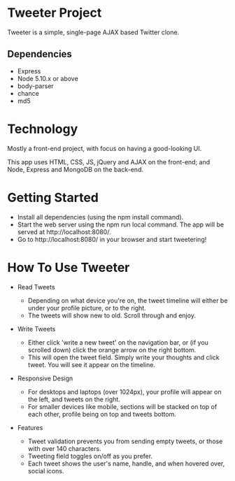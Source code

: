 # Tweeter Project

Tweeter is a simple, single-page AJAX based Twitter clone.

## Dependencies

- Express
- Node 5.10.x or above
- body-parser
- chance
- md5

# Technology
Mostly a front-end project, with focus on having a good-looking UI.

This app uses HTML, CSS, JS, jQuery and AJAX on the front-end; and Node, Express and MongoDB on the back-end.

# Getting Started
- Install all dependencies (using the npm install command).
- Start the web server using the npm run local command. The app will be served at http://localhost:8080/.
- Go to http://localhost:8080/ in your browser and start tweetering!

# How To Use Tweeter
- Read Tweets
  * Depending on what device you're on, the tweet timeline will either be under your profile picture, or to the right.
  * The tweets will show new to old. Scroll through and enjoy.

- Write Tweets
  * Either click 'write a new tweet' on the navigation bar, or (if you scrolled   down) click the orange arrow on the right bottom.
  * This will open the tweet field. Simply write your thoughts and click tweet. You will see it appear on the timeline.

- Responsive Design
  * For desktops and laptops (over 1024px), your profile will appear on the left, and tweets on the right.
  * For smaller devices like mobile, sections will be stacked on top of each other, profile being on top and tweets bottom.

- Features
  * Tweet validation prevents you from sending empty tweets, or those with over 140 characters.
  * Tweeting field toggles on/off as you prefer.
  * Each tweet shows the user's name, handle, and when hovered over, social icons.


